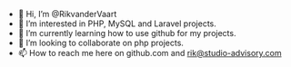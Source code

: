 - 👋 Hi, I’m @RikvanderVaart
- 👀 I’m interested in PHP, MySQL and Laravel projects.
- 🌱 I’m currently learning how to use github for my projects.
- 💞️ I’m looking to collaborate on php projects.
- 📫 How to reach me here on github.com and rik@studio-advisory.com

<!---
RikvanderVaart/RikvanderVaart is a ✨ special ✨ repository because its `README.md` (this file) appears on your GitHub profile.
You can click the Preview link to take a look at your changes.
--->
